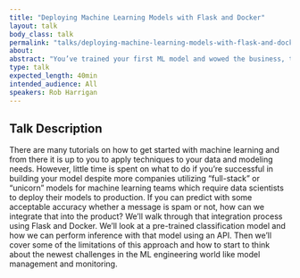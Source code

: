 ```yaml
---
title: "Deploying Machine Learning Models with Flask and Docker"
layout: talk
body_class: talk
permalink: "talks/deploying-machine-learning-models-with-flask-and-docker"
about: 
abstract: "You’ve trained your first ML model and wowed the business, they want this model in production so how do you make that happen? We’ll use Flask to deploy a scikit-learn model as an API to perform inference. Then we’ll talk about challenges and next steps like how do we monitor or update our model."
type: talk
expected_length: 40min
intended_audience: All
speakers: Rob Harrigan
---
```


## Talk Description
There are many tutorials on how to get started with machine learning and from there it is up to you to apply techniques to your data and modeling needs. However, little time is spent on what to do if you’re successful in building your model despite more companies utilizing “full-stack” or “unicorn” models for machine learning teams which require data scientists to deploy their models to production. If you can predict with some acceptable accuracy whether a message is spam or not, how can we integrate that into the product? We’ll walk through that integration process using Flask and Docker. We’ll look at a pre-trained classification model and how we can perform inference with that model using an API. Then we’ll cover some of the limitations of this approach and how to start to think about the newest challenges in the ML engineering world like model management and monitoring. 
    